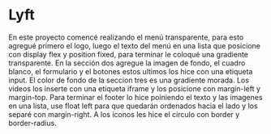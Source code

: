 # Lyft

En este proyecto comencé realizando el menú transparente, para esto agregué primero el logo, luego el texto del menú en una lista que posicione con display flex y position fixed, para terminar le coloqué una gradiente transparente.
En la sección dos agregue la imagen de fondo, el cuadro blanco, el formulario y el botones estos ultimos los hice con una etiqueta input. El color de fondo de la seccion tres es una gradiente morada.
Los videos los inserte con una etiqueta iframe y los posicione con margin-left y margin-top. Para terminar el footer lo hice poiniendo el texto y las imagenes en una lista, use float left para que quedarán ordenados hacia el lado y los separé con margin-right.
A los iconos les hice el circulo con border y border-radius.
